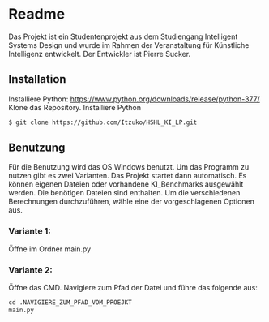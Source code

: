 # Readme
Das Projekt ist ein Studentenprojekt aus dem Studiengang Intelligent Systems Design und wurde im Rahmen der Veranstaltung für Künstliche Intelligenz entwickelt. Der Entwickler ist Pierre Sucker.


## Installation

Installiere Python: https://www.python.org/downloads/release/python-377/
Klone das Repository.
Installiere Python

```bash
$ git clone https://github.com/Itzuko/HSHL_KI_LP.git
```

## Benutzung
Für die Benutzung wird das OS Windows benutzt. 
Um das Programm zu nutzen gibt es zwei Varianten. Das Projekt startet dann automatisch. Es können eigenen Dateien oder vorhandene KI_Benchmarks ausgewählt werden. Die benötigen Dateien sind enthalten. Um die verschiedenen Berechnungen durchzuführen, wähle eine der vorgeschlagenen Optionen aus.

### Variante 1:
Öffne im Ordner main.py

### Variante 2:
Öffne das CMD.
Navigiere zum Pfad der Datei und führe das folgende aus:
```python
cd .NAVIGIERE_ZUM_PFAD_VOM_PROEJKT
main.py
```


